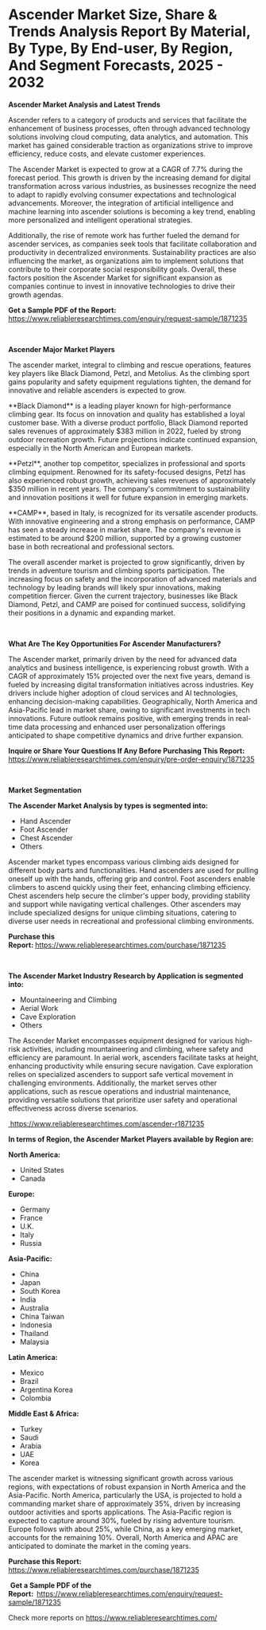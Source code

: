 <p><h1>Ascender Market Size, Share & Trends Analysis Report By Material, By Type, By End-user, By Region, And Segment Forecasts, 2025 - 2032</h1></p><p><strong>Ascender Market Analysis and Latest Trends</strong></p>
<p><p>Ascender refers to a category of products and services that facilitate the enhancement of business processes, often through advanced technology solutions involving cloud computing, data analytics, and automation. This market has gained considerable traction as organizations strive to improve efficiency, reduce costs, and elevate customer experiences.</p><p>The Ascender Market is expected to grow at a CAGR of 7.7% during the forecast period. This growth is driven by the increasing demand for digital transformation across various industries, as businesses recognize the need to adapt to rapidly evolving consumer expectations and technological advancements. Moreover, the integration of artificial intelligence and machine learning into ascender solutions is becoming a key trend, enabling more personalized and intelligent operational strategies.</p><p>Additionally, the rise of remote work has further fueled the demand for ascender services, as companies seek tools that facilitate collaboration and productivity in decentralized environments. Sustainability practices are also influencing the market, as organizations aim to implement solutions that contribute to their corporate social responsibility goals. Overall, these factors position the Ascender Market for significant expansion as companies continue to invest in innovative technologies to drive their growth agendas.</p></p>
<p><strong>Get a Sample PDF of the Report:&nbsp;</strong> <a href="https://www.reliableresearchtimes.com/enquiry/request-sample/1871235?utm_campaign=2233&utm_medium=2&utm_source=Github&utm_content=ia&utm_term=11042025&utm_id=ascender">https://www.reliableresearchtimes.com/enquiry/request-sample/1871235</a></p>
<p>&nbsp;</p>
<p><strong>Ascender Major Market Players</strong></p>
<p><p>The ascender market, integral to climbing and rescue operations, features key players like Black Diamond, Petzl, and Metolius. As the climbing sport gains popularity and safety equipment regulations tighten, the demand for innovative and reliable ascenders is expected to grow.</p><p>**Black Diamond** is a leading player known for high-performance climbing gear. Its focus on innovation and quality has established a loyal customer base. With a diverse product portfolio, Black Diamond reported sales revenues of approximately $383 million in 2022, fueled by strong outdoor recreation growth. Future projections indicate continued expansion, especially in the North American and European markets.</p><p>**Petzl**, another top competitor, specializes in professional and sports climbing equipment. Renowned for its safety-focused designs, Petzl has also experienced robust growth, achieving sales revenues of approximately $350 million in recent years. The company's commitment to sustainability and innovation positions it well for future expansion in emerging markets.</p><p>**CAMP**, based in Italy, is recognized for its versatile ascender products. With innovative engineering and a strong emphasis on performance, CAMP has seen a steady increase in market share. The company's revenue is estimated to be around $200 million, supported by a growing customer base in both recreational and professional sectors.</p><p>The overall ascender market is projected to grow significantly, driven by trends in adventure tourism and climbing sports participation. The increasing focus on safety and the incorporation of advanced materials and technology by leading brands will likely spur innovations, making competition fiercer. Given the current trajectory, businesses like Black Diamond, Petzl, and CAMP are poised for continued success, solidifying their positions in a dynamic and expanding market.</p></p>
<p>&nbsp;</p>
<p><strong>What Are The Key Opportunities For Ascender Manufacturers?</strong></p>
<p><p>The Ascender market, primarily driven by the need for advanced data analytics and business intelligence, is experiencing robust growth. With a CAGR of approximately 15% projected over the next five years, demand is fueled by increasing digital transformation initiatives across industries. Key drivers include higher adoption of cloud services and AI technologies, enhancing decision-making capabilities. Geographically, North America and Asia-Pacific lead in market share, owing to significant investments in tech innovations. Future outlook remains positive, with emerging trends in real-time data processing and enhanced user personalization offerings anticipated to shape competitive dynamics and drive further expansion.</p></p>
<p><strong>Inquire or Share Your Questions If Any Before Purchasing This Report:</strong> <a href="https://www.reliableresearchtimes.com/enquiry/pre-order-enquiry/1871235?utm_campaign=2233&utm_medium=2&utm_source=Github&utm_content=ia&utm_term=11042025&utm_id=ascender">https://www.reliableresearchtimes.com/enquiry/pre-order-enquiry/1871235</a></p>
<p>&nbsp;</p>
<p><strong>Market Segmentation</strong></p>
<p><strong>The Ascender Market Analysis by types is segmented into:</strong></p>
<p><ul><li>Hand Ascender</li><li>Foot Ascender</li><li>Chest Ascender</li><li>Others</li></ul></p>
<p><p>Ascender market types encompass various climbing aids designed for different body parts and functionalities. Hand ascenders are used for pulling oneself up with the hands, offering grip and control. Foot ascenders enable climbers to ascend quickly using their feet, enhancing climbing efficiency. Chest ascenders help secure the climber's upper body, providing stability and support while navigating vertical challenges. Other ascenders may include specialized designs for unique climbing situations, catering to diverse user needs in recreational and professional climbing environments.</p></p>
<p><strong>Purchase this Report:&nbsp;</strong><a href="https://www.reliableresearchtimes.com/purchase/1871235?utm_campaign=2233&utm_medium=2&utm_source=Github&utm_content=ia&utm_term=11042025&utm_id=ascender">https://www.reliableresearchtimes.com/purchase/1871235</a></p>
<p>&nbsp;</p>
<p><strong>The Ascender Market Industry Research by Application is segmented into:</strong></p>
<p><ul><li>Mountaineering and Climbing</li><li>Aerial Work</li><li>Cave Exploration</li><li>Others</li></ul></p>
<p><p>The Ascender Market encompasses equipment designed for various high-risk activities, including mountaineering and climbing, where safety and efficiency are paramount. In aerial work, ascenders facilitate tasks at height, enhancing productivity while ensuring secure navigation. Cave exploration relies on specialized ascenders to support safe vertical movement in challenging environments. Additionally, the market serves other applications, such as rescue operations and industrial maintenance, providing versatile solutions that prioritize user safety and operational effectiveness across diverse scenarios.</p></p>
<p><a href="https://www.reliableresearchtimes.com/ascender-r1871235?utm_campaign=2233&utm_medium=2&utm_source=Github&utm_content=ia&utm_term=11042025&utm_id=ascender">&nbsp;https://www.reliableresearchtimes.com/ascender-r1871235</a></p>
<p><strong>In terms of Region, the Ascender Market Players available by Region are:</strong></p>
<p>
    <p> <strong> North America: </strong>
        <ul>
            <li>United States</li>
            <li>Canada</li>
        </ul>
        </p> 
    <p> <strong> Europe: </strong>
        <ul>
            <li>Germany</li>
            <li>France</li>
            <li>U.K.</li>
            <li>Italy</li>
            <li>Russia</li>
        </ul>
        </p> 
    <p> <strong> Asia-Pacific: </strong>
        <ul>
            <li>China</li>
            <li>Japan</li>
            <li>South Korea</li>
            <li>India</li>
            <li>Australia</li>
            <li>China Taiwan</li>
            <li>Indonesia</li>
            <li>Thailand</li>
            <li>Malaysia</li>
        </ul>
        </p> 
    <p> <strong> Latin America: </strong>
        <ul>
            <li>Mexico</li>
            <li>Brazil</li>
            <li>Argentina Korea</li>
            <li>Colombia</li>
        </ul>
        </p> 
    <p> <strong> Middle East & Africa: </strong>
        <ul>
            <li>Turkey</li>
            <li>Saudi</li>
            <li>Arabia</li>
            <li>UAE</li>
            <li>Korea</li>
        </ul>
    </p>
    </p>
<p><p>The ascender market is witnessing significant growth across various regions, with expectations of robust expansion in North America and the Asia-Pacific. North America, particularly the USA, is projected to hold a commanding market share of approximately 35%, driven by increasing outdoor activities and sports applications. The Asia-Pacific region is expected to capture around 30%, fueled by rising adventure tourism. Europe follows with about 25%, while China, as a key emerging market, accounts for the remaining 10%. Overall, North America and APAC are anticipated to dominate the market in the coming years.</p></p>
<p><strong>Purchase this Report: </strong><a href="https://www.reliableresearchtimes.com/purchase/1871235?utm_campaign=2233&utm_medium=2&utm_source=Github&utm_content=ia&utm_term=11042025&utm_id=ascender">https://www.reliableresearchtimes.com/purchase/1871235</a></p>
<p>&nbsp;<strong>Get a Sample PDF of the Report:&nbsp;&nbsp;</strong><a href="https://www.reliableresearchtimes.com/enquiry/request-sample/1871235?utm_campaign=2233&utm_medium=2&utm_source=Github&utm_content=ia&utm_term=11042025&utm_id=ascender">https://www.reliableresearchtimes.com/enquiry/request-sample/1871235</a></p>
<p><strong></strong></p>
<p>Check more reports on <a href="https://www.reliableresearchtimes.com/?utm_campaign=2233&utm_medium=2&utm_source=Github&utm_content=ia&utm_term=11042025&utm_id=ascender">https://www.reliableresearchtimes.com/</a></p>